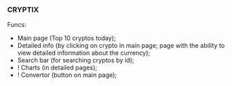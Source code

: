 ### CRYPTIX
Funcs:
- Main page (Top 10 cryptos today);
- Detailed info (by clicking on crypto in main page; page with the ability to view detailed information about the currency);
- Search bar (for searching cryptos by id);
- ! Charts (in detailed pages);
- ! Convertor (button on main page);
